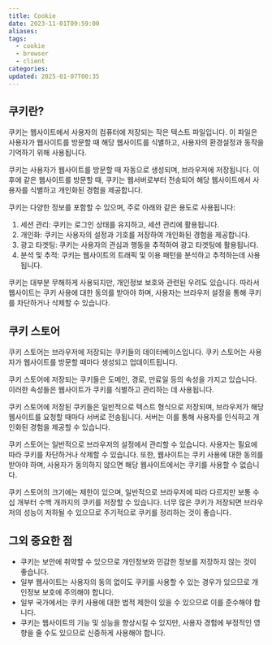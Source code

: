 ```yaml
---
title: Cookie
date: 2023-11-01T09:59:00
aliases: 
tags:
  - cookie
  - browser
  - client
categories: 
updated: 2025-01-07T00:35
---
```


## 쿠키란?

쿠키는 웹사이트에서 사용자의 컴퓨터에 저장되는 작은 텍스트 파일입니다. 이 파일은 사용자가 웹사이트를 방문할 때 해당 웹사이트를 식별하고, 사용자의 환경설정과 동작을 기억하기 위해 사용됩니다.

쿠키는 사용자가 웹사이트를 방문할 때 자동으로 생성되며, 브라우저에 저장됩니다. 이후에 같은 웹사이트를 방문할 때, 쿠키는 웹서버로부터 전송되어 해당 웹사이트에서 사용자를 식별하고 개인화된 경험을 제공합니다.

쿠키는 다양한 정보를 포함할 수 있으며, 주로 아래와 같은 용도로 사용됩니다:

1. 세션 관리: 쿠키는 로그인 상태를 유지하고, 세션 관리에 활용됩니다.
2. 개인화: 쿠키는 사용자의 설정과 기호를 저장하여 개인화된 경험을 제공합니다.
3. 광고 타겟팅: 쿠키는 사용자의 관심과 행동을 추적하여 광고 타겟팅에 활용됩니다.
4. 분석 및 추적: 쿠키는 웹사이트의 트래픽 및 이용 패턴을 분석하고 추적하는데 사용됩니다.

쿠키는 대부분 무해하게 사용되지만, 개인정보 보호와 관련된 우려도 있습니다. 따라서 웹사이트는 쿠키 사용에 대한 동의를 받아야 하며, 사용자는 브라우저 설정을 통해 쿠키를 차단하거나 삭제할 수 있습니다.

## 쿠키 스토어

쿠키 스토어는 브라우저에 저장되는 쿠키들의 데이터베이스입니다. 쿠키 스토어는 사용자가 웹사이트를 방문할 때마다 생성되고 업데이트됩니다.

쿠키 스토어에 저장되는 쿠키들은 도메인, 경로, 만료일 등의 속성을 가지고 있습니다. 이러한 속성들은 웹사이트가 쿠키를 식별하고 관리하는 데 사용됩니다.

쿠키 스토어에 저장된 쿠키들은 일반적으로 텍스트 형식으로 저장되며, 브라우저가 해당 웹사이트를 요청할 때마다 서버로 전송됩니다. 서버는 이를 통해 사용자를 인식하고 개인화된 경험을 제공할 수 있습니다.

쿠키 스토어는 일반적으로 브라우저의 설정에서 관리할 수 있습니다. 사용자는 필요에 따라 쿠키를 차단하거나 삭제할 수 있습니다. 또한, 웹사이트는 쿠키 사용에 대한 동의를 받아야 하며, 사용자가 동의하지 않으면 해당 웹사이트에서는 쿠키를 사용할 수 없습니다.

쿠키 스토어의 크기에는 제한이 있으며, 일반적으로 브라우저에 따라 다르지만 보통 수십 개부터 수백 개까지의 쿠키를 저장할 수 있습니다. 너무 많은 쿠키가 저장되면 브라우저의 성능이 저하될 수 있으므로 주기적으로 쿠키를 정리하는 것이 좋습니다.

## 그외 중요한 점

- 쿠키는 보안에 취약할 수 있으므로 개인정보와 민감한 정보를 저장하지 않는 것이 좋습니다.
- 일부 웹사이트는 사용자의 동의 없이도 쿠키를 사용할 수 있는 경우가 있으므로 개인정보 보호에 주의해야 합니다.
- 일부 국가에서는 쿠키 사용에 대한 법적 제한이 있을 수 있으므로 이를 준수해야 합니다.
- 쿠키는 웹사이트의 기능 및 성능을 향상시킬 수 있지만, 사용자 경험에 부정적인 영향을 줄 수도 있으므로 신중하게 사용해야 합니다.
